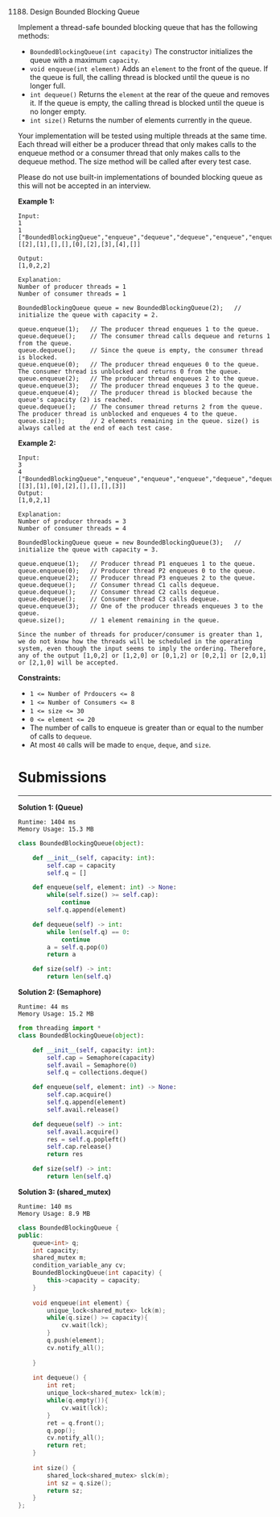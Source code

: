1188. Design Bounded Blocking Queue

Implement a thread-safe bounded blocking queue that has the following methods:

* `BoundedBlockingQueue(int capacity)` The constructor initializes the queue with a maximum `capacity`.
* `void enqueue(int element)` Adds an `element` to the front of the queue. If the queue is full, the calling thread is blocked until the queue is no longer full.
* `int dequeue()` Returns the `element` at the rear of the queue and removes it. If the queue is empty, the calling thread is blocked until the queue is no longer empty.
* `int size()` Returns the number of elements currently in the queue.

Your implementation will be tested using multiple threads at the same time. Each thread will either be a producer thread that only makes calls to the enqueue method or a consumer thread that only makes calls to the dequeue method. The size method will be called after every test case.

Please do not use built-in implementations of bounded blocking queue as this will not be accepted in an interview.

 

**Example 1:**
```
Input:
1
1
["BoundedBlockingQueue","enqueue","dequeue","dequeue","enqueue","enqueue","enqueue","enqueue","dequeue"]
[[2],[1],[],[],[0],[2],[3],[4],[]]

Output:
[1,0,2,2]

Explanation:
Number of producer threads = 1
Number of consumer threads = 1

BoundedBlockingQueue queue = new BoundedBlockingQueue(2);   // initialize the queue with capacity = 2.

queue.enqueue(1);   // The producer thread enqueues 1 to the queue.
queue.dequeue();    // The consumer thread calls dequeue and returns 1 from the queue.
queue.dequeue();    // Since the queue is empty, the consumer thread is blocked.
queue.enqueue(0);   // The producer thread enqueues 0 to the queue. The consumer thread is unblocked and returns 0 from the queue.
queue.enqueue(2);   // The producer thread enqueues 2 to the queue.
queue.enqueue(3);   // The producer thread enqueues 3 to the queue.
queue.enqueue(4);   // The producer thread is blocked because the queue's capacity (2) is reached.
queue.dequeue();    // The consumer thread returns 2 from the queue. The producer thread is unblocked and enqueues 4 to the queue.
queue.size();       // 2 elements remaining in the queue. size() is always called at the end of each test case.
```

**Example 2:**

```
Input:
3
4
["BoundedBlockingQueue","enqueue","enqueue","enqueue","dequeue","dequeue","dequeue","enqueue"]
[[3],[1],[0],[2],[],[],[],[3]]
Output:
[1,0,2,1]

Explanation:
Number of producer threads = 3
Number of consumer threads = 4

BoundedBlockingQueue queue = new BoundedBlockingQueue(3);   // initialize the queue with capacity = 3.

queue.enqueue(1);   // Producer thread P1 enqueues 1 to the queue.
queue.enqueue(0);   // Producer thread P2 enqueues 0 to the queue.
queue.enqueue(2);   // Producer thread P3 enqueues 2 to the queue.
queue.dequeue();    // Consumer thread C1 calls dequeue.
queue.dequeue();    // Consumer thread C2 calls dequeue.
queue.dequeue();    // Consumer thread C3 calls dequeue.
queue.enqueue(3);   // One of the producer threads enqueues 3 to the queue.
queue.size();       // 1 element remaining in the queue.

Since the number of threads for producer/consumer is greater than 1, we do not know how the threads will be scheduled in the operating system, even though the input seems to imply the ordering. Therefore, any of the output [1,0,2] or [1,2,0] or [0,1,2] or [0,2,1] or [2,0,1] or [2,1,0] will be accepted.
```

**Constraints:**

* `1 <= Number of Prdoucers <= 8`
* `1 <= Number of Consumers <= 8`
* `1 <= size <= 30`
* `0 <= element <= 20`
* The number of calls to enqueue is greater than or equal to the number of calls to `dequeue`.
* At most `40` calls will be made to `enque`, `deque`, and `size`.

# Submissions
---
**Solution 1: (Queue)**
```
Runtime: 1404 ms
Memory Usage: 15.3 MB
```
```python
class BoundedBlockingQueue(object):

    def __init__(self, capacity: int):
        self.cap = capacity
        self.q = []

    def enqueue(self, element: int) -> None:
        while(self.size() >= self.cap):
            continue
        self.q.append(element)

    def dequeue(self) -> int:
        while len(self.q) == 0:
            continue
        a = self.q.pop(0)
        return a

    def size(self) -> int:
        return len(self.q)
```

**Solution 2: (Semaphore)**
```
Runtime: 44 ms
Memory Usage: 15.2 MB
```
```python
from threading import *
class BoundedBlockingQueue(object):

    def __init__(self, capacity: int):
        self.cap = Semaphore(capacity)
        self.avail = Semaphore(0)
        self.q = collections.deque()

    def enqueue(self, element: int) -> None:
        self.cap.acquire()
        self.q.append(element)
        self.avail.release()

    def dequeue(self) -> int:
        self.avail.acquire()
        res = self.q.popleft()
        self.cap.release()
        return res

    def size(self) -> int:
        return len(self.q)
```

**Solution 3: (shared_mutex)**
```
Runtime: 140 ms
Memory Usage: 8.9 MB
```
```c++
class BoundedBlockingQueue {
public:
    queue<int> q;
    int capacity;
    shared_mutex m;
    condition_variable_any cv;
    BoundedBlockingQueue(int capacity) {
        this->capacity = capacity;
    }
    
    void enqueue(int element) {
        unique_lock<shared_mutex> lck(m);
        while(q.size() >= capacity){
            cv.wait(lck);
        }
        q.push(element);
        cv.notify_all();
        
    }
    
    int dequeue() {
        int ret;
        unique_lock<shared_mutex> lck(m);
        while(q.empty()){
            cv.wait(lck);
        }
        ret = q.front();
        q.pop();
        cv.notify_all();
        return ret;
    }
    
    int size() {
        shared_lock<shared_mutex> slck(m);
        int sz = q.size();
        return sz;
    }
};
```